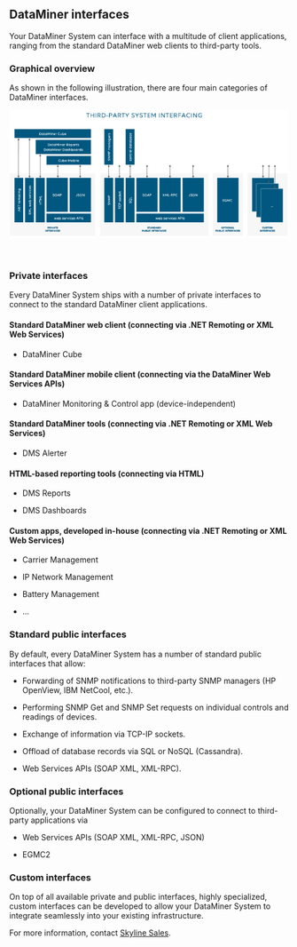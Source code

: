 ## DataMiner interfaces

Your DataMiner System can interface with a multitude of client applications, ranging from the standard DataMiner web clients to third-party tools.

### Graphical overview

As shown in the following illustration, there are four main categories of DataMiner interfaces.

![](../../images/3rd_party_System_Interfacing_REV003.jpg)

 

### Private interfaces

Every DataMiner System ships with a number of private interfaces to connect to the standard DataMiner client applications.

#### Standard DataMiner web client (connecting via .NET Remoting or XML Web Services)

- DataMiner Cube

#### Standard DataMiner mobile client (connecting via the DataMiner Web Services APIs)

- DataMiner Monitoring & Control app (device-independent)

#### Standard DataMiner tools (connecting via .NET Remoting or XML Web Services)

- DMS Alerter

#### HTML-based reporting tools (connecting via HTML)

- DMS Reports

- DMS Dashboards

#### Custom apps, developed in-house (connecting via .NET Remoting or XML Web Services)

- Carrier Management

- IP Network Management

- Battery Management

- ...

### Standard public interfaces

By default, every DataMiner System has a number of standard public interfaces that allow:

- Forwarding of SNMP notifications to third-party SNMP managers (HP OpenView, IBM NetCool, etc.).

- Performing SNMP Get and SNMP Set requests on individual controls and readings of devices.

- Exchange of information via TCP-IP sockets.

- Offload of database records via SQL or NoSQL (Cassandra).

- Web Services APIs (SOAP XML, XML-RPC).

### Optional public interfaces

Optionally, your DataMiner System can be configured to connect to third-party applications via

- Web Services APIs (SOAP XML, XML-RPC, JSON)

- EGMC2

### Custom interfaces

On top of all available private and public interfaces, highly specialized, custom interfaces can be developed to allow your DataMiner System to integrate seamlessly into your existing infrastructure.

For more information, contact [Skyline Sales](mailto:sales%40skyline.be).
